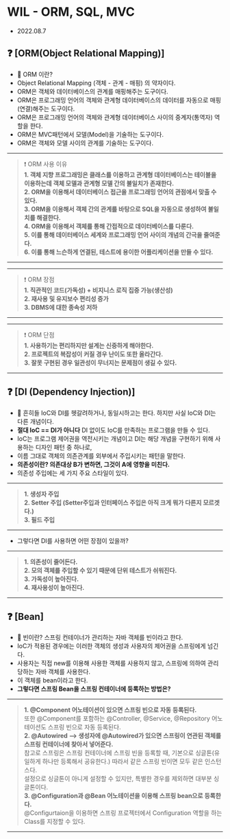 
# WIL - ORM, SQL, MVC
- 2022.08.7

## ❓ [ORM(Object Relational Mapping)]
- 📌 ORM 이란? <br>
- Object Relational Mapping (객체 - 관계 - 매핑) 의 약자이다.<br>
- ORM은 객체와 데이터베이스의 관계를 매핑해주는 도구이다.<br>
- ORM은 프로그래밍 언어의 객체와 관계형 데이터베이스의 데이터를 자동으로 매핑(연결)해주는 도구이다.<br>
- ORM은 프로그래밍 언어의 객체와 관계형 데이터베이스 사이의 중계자(통역자) 역할을 한다.<br>
- ORM은 MVC패턴에서 모델(Model)을 기술하는 도구이다.<br>
- ORM은 객체와 모델 사이의 관계를 기술하는 도구이다.<br>
-----
> ❗️ ORM 사용 이유 <br>
> **__1. 객체 지향 프로그래밍은 클래스를 이용하고 관계형 데이터베이스는 테이블을 이용하는데 객체 모델과 관계형 모델 간의 불일치가 존재한다.__**<br>
> **__2. ORM을 이용해서 데이터베이스 접근을 프로그래밍 언어의 관점에서 맞출 수 있다.__**<br>
> **__3. ORM을 이용해서 객체 간의 관계를 바탕으로 SQL을 자동으로 생성하여 불일치를 해결한다.__**<br>
> **__4. ORM을 이용해서 객체를 통해 간접적으로 데이터베이스를 다룬다.__**<br>
> **__5. 이를 통해 데이터베이스 세계와 프로그래밍 언어 사이의 개념의 간극을 줄여준다.__**<br>
> **__6. 이를 통해 느슨하게 연결된, 테스트에 용이한 어플리케이션을 만들 수 있다.__**<br>
------
-----
> ❗️ ORM 장점 <br>
> **__1. 직관적인 코드(가독성) + 비지니스 로직 집중 가능(생산성)__**<br>
> **__2. 재사용 및 유지보수 편리성 증가__**<br>
> **__3. DBMS에 대한 종속성 저하__**<br>
------
-----
> ❗️ ORM 단점 <br>
> **__1. 사용하기는 편리하지만 설계는 신중하게 해야한다.__**<br>
> **__2. 프로젝트의 복잡성이 커질 경우 난이도 또한 올라간다.__**<br>
> **__3. 잘못 구현된 경우 일관성이 무너지는 문제점이 생길 수 있다.__**<br>
------


## ❓ [DI (Dependency Injection)] 
- 📌 흔히들 IoC와 DI를 헷갈려하거나, 동일시하고는 한다. 하지만 사실 IoC와 DI는 다른 개념이다.<br>
- __절대 IoC == DI가 아니다__ DI 없이도 IoC를 만족하는 프로그램을 만들 수 있다.<br>
- IoC는 프로그램 제어권을 역전시키는 개념이고 DI는 해당 개념을 구현하기 위해 사용하는 디자인 패턴 중 하나로,<br>
- 이름 그대로 객체의 의존관계를 외부에서 주입시키는 패턴을 말한다.<br>
- **__의존성이란? 의존대상 B가 변하면, 그것이 A에 영향을 미친다.__**<br>
- 의존성 주입에는 세 가지 주요 스타일이 있다. <br>
-----
> **__1. 생성자 주입__**<br>
> **__2. Setter 주입 (Setter주입과 인터페이스 주입은 아직 크게 뭐가 다른지 모르겟다.)__**<br> 
> **__3. 필드 주입__**<br>
-----
- 그렇다면 DI를 사용하면 어떤 장점이 있을까?<br>
-----
> **__1. 의존성이 줄어든다.__**<br>
> **__2. 모의 객체를 주입할 수 있기 때문에 단위 테스트가 쉬워진다.__**<br>
> **__3. 가독성이 높아진다.__**<br>
> **__4. 재사용성이 높아진다.__**<br>
------

## ❓ [Bean]
- 📌 빈이란? 스프링 컨테이너가 관리하는 자바 객체를 빈이라고 한다.<br>
- IoC가 적용된 경우에는 이러한 객체의 생성과 사용자의 제어권을 스프링에게 넘긴다.<br>
- 사용자는 직접 new를 이용해 사용한 객체를 사용하지 않고, 스프링에 의하여 관리당하는 자바 객체를 사용한다.<br>
- 이 객체를 bean이라고 한다.
- **__그렇다면 스프링 Bean을 스프링 컨테이너에 등록하는 방법은?__**
-----
> **__1. @Component 어노테이션이 있으면 스프링 빈으로 자동 등록된다.__**<br>
> 또한 @Component를 포함하는 @Controller, @Service, @Repository 어노테이션도 스프링 빈으로 자동 등록된다.<br>
> **__2. @Autowired --> 생성자에 @Autowired가 있으면 스프링이 연관된 객체를 스프링 컨테이너에 찾아서 넣어준다.__**<br>
> 참고로 스프링은 스프링 컨테이너에 스프링 빈을 등록할 때, 기본으로 싱글톤(유일하게 하나만 등록해서 공유한다.) 따라서 같은 스프링 빈이면 모두 같은 인스턴스다.<br>
> 설정으로 싱글톤이 아니게 설정할 수 있지만, 특별한 경우를 제외하면 대부분 싱글톤이다.<br>
> **__3. @Configuration과 @Bean 어노테이션을 이용해 스프링 bean으로 등록한다.__**<br>
> @Configurtaion을 이용하면 스프링 프로젝터에서 Configuration 역할을 하는 Class를 지정할 수 있다.<br>
------

